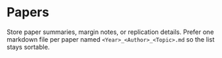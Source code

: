 # Papers

Store paper summaries, margin notes, or replication details. Prefer one markdown file per paper named `<Year>_<Author>_<Topic>.md` so the list stays sortable.
